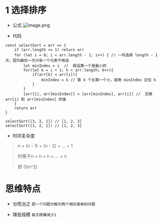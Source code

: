 # 1 选择排序
- 公式
![image.png](https://upload-images.jianshu.io/upload_images/1181204-5957c5f0b5cc8313.png?imageMogr2/auto-orient/strip%7CimageView2/2/w/1240)

- 代码
```
const selectSort = arr => {
	if (arr.length <= 1) return arr
	for (let i = 0; i < arr.length - 1; i++) { // 一共选择 length - 1 次，因为最后一次只有一个元素不用选
		let minIndex = i  //  假设第一个是最小的
		for(let k = i + 1; k < arr.length; k++){
			if(arr[k] < arr[i]){
				minIndex = k // 第 k 个比第一个小，就用 minIndex 记住 k
			}
		}
		[arr[i], arr[minIndex]] = [arr[minIndex], arr[i]] //  交换 arr[i] 和 arr[minIndex] 的值
	}
	return arr
}

selectSort([3, 2, 1]) // [1, 2, 3]
selectSort([1, 2, 1]) // [1, 2, 3]
```

- 时间复杂度
> n + (n - 1) + (n - 2) + ... + 1
>
> 约等于n + n + n + ... + n
>
> 即 O(n^2)

# 思维特点
- 分而治之
``把一个问题分解为两个相对简单的问题``

- 降低规模
``每次规模减少1``